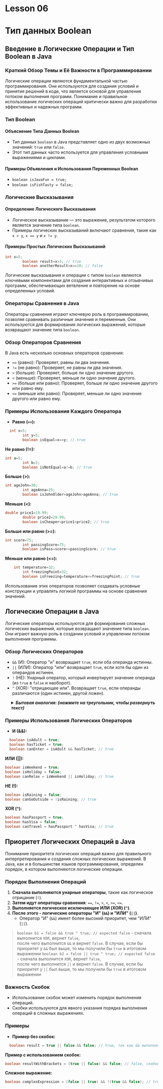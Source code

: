 # Lesson 06

# Тип данных Boolean

## Введение в Логические Операции и Тип Boolean в Java

### Краткий Обзор Темы и Её Важности в Программировании

Логические операции являются фундаментальной частью программирования. Они используются для создания условий и принятия
решений в коде, что является основой для управления потоком выполнения программ. Понимание и правильное использование
логических операций критически важно для разработки эффективных и надежных программ.

### Тип Boolean

#### Объяснение Типа Данных Boolean

- Тип данных `boolean` в Java представляет одно из двух возможных значений: `true` или `false`.
- Этот тип данных часто используется для управления условными выражениями и циклами.

#### Примеры Объявления и Использования Переменных Boolean

- `boolean isJavaFun = true;`
- `boolean isFishTasty = false;`

### Логические Высказывания

#### Определение Логического Высказывания

- Логическое высказывание — это выражение, результатом которого является значение типа `boolean`.
- Примеры логических высказываний включают сравнения, такие как `x > y`, `x == y` и `x != y`.

#### Примеры Простых Логических Высказываний

```java
int x=5;
        boolean result=x>3; // true
        boolean anotherResult=x==10; // false
```

Логические высказывания и операции с типом `boolean` являются ключевыми компонентами для создания интерактивных и
отзывчивых программ, обеспечивающих ветвление и повторение на основе определенных условий.

### Операторы Сравнения в Java

Операторы сравнения играют ключевую роль в программировании, позволяя сравнивать различные значения и переменные. Они
используются для формирования логических выражений, которые возвращают значение типа `boolean`.

### Обзор Операторов Сравнения

В Java есть несколько основных операторов сравнения:

- `==` (равно): Проверяет, равны ли два значения.
- `!=` (не равно): Проверяет, не равны ли два значения.
- `>` (больше): Проверяет, больше ли одно значение другого.
- `<` (меньше): Проверяет, меньше ли одно значение другого.
- `>=` (больше или равно): Проверяет, больше ли одно значение другого или равно ему.
- `<=` (меньше или равно): Проверяет, меньше ли одно значение другого или равно ему.

### Примеры Использования Каждого Оператора

- **Равно (`==`):**

```java
  int x=5;
        int y=5;
        boolean isEqual=x==y; // true
```

**Не равно (!=):**

```java
int a=5;
        int b=3;
        boolean isNotEqual=a!=b; // true
```

**Больше (>):**

```java
int ageJohn=30;
        int ageAnna=25;
        boolean isJohnOlder=ageJohn>ageAnna; // true
```

**Меньше (<):**

```java
double price1=19.99;
        double price2=29.99;
        boolean isCheaper=price1<price2; // true
```

**Больше или равно (>=):**

```java
int score=75;
        int passingScore=75;
        boolean isPass=score>=passingScore; // true
```

**Меньше или равно (<=):**

```java
    int temperature=32;
        int freezingPoint=32;
        boolean isFreezing=temperature<=freezingPoint; // true
```

Использование этих операторов позволяет создавать условные конструкции и управлять логикой программы на основе сравнения
значений.

## Логические Операции в Java

Логические операторы используются для формирования сложных логических выражений, которые возвращают значение
типа `boolean`. Они играют важную роль в создании условий и управлении потоком выполнения программы.

### Обзор Логических Операторов

- `&&` (И): Оператор "и" возвращает `true`, если оба операнда истинны.
- `||` (ИЛИ): Оператор "или" возвращает `true`, если хотя бы один из операндов истинен.
- `!` (НЕ): Унарный оператор, который инвертирует значение операнда (из `true` в `false` и наоборот).
- `^` (XOR): "отрицающее или". Возвращает `true`, если операнды различаются (один истинен, другой ложен).

<details style="margin-left: 20px;">
<summary><strong><em> Бытовая аналогия: (нажмите на треугольник, чтобы развернуть текст)</em></strong></summary>

### Аналогия: Планирование Похода в Кино

Представьте, что вы планируете поход в кино и принимаете решение на основе нескольких условий:

**Операция НЕ (`!`):** Предположим, что вы не хотите идти в кино, если идет дождь. Если `isRaining` означает, что на улице
дождь, то `!isRaining` будет означать, что вы пойдете в кино только если на улице не идет дождь.

`isRaining = true; // на улице дождь`  
`!isRaining = false; // вы не пойдете в кино`  

**Операция XOR (^):** Вы хотите идти в кино либо с другом, либо с сестрой, но не с обоими вместе. Если `withFriend` означает,
что вы идете с другом, а `withSister` - что с сестрой, то `withFriend ^ withSister` будет означать, что вы пойдете в кино
только с одним из них.

`withFriend = true; withSister = false; // вы идете в кино с другом`  
`withFriend = false; withSister = true; // вы идете в кино с сестрой`  
`withFriend = true; withSister = true; // вы не идете в кино`  

**Операция ИЛИ (||)**: Вы решите идти в кино, если у вас есть свободное время или если идет ваш любимый фильм. Если
`haveFreeTime` означает, что у вас есть свободное время, а `favoriteMovieIsPlaying` - что идет ваш любимый фильм, то
`haveFreeTime || favoriteMovieIsPlaying` означает, что любое из этих условий достаточно, чтобы вы пошли в кино.

`haveFreeTime = false; favoriteMovieIsPlaying = true; // вы идете в кино`  

**Операция И (&&):** Вы решите идти в кино, только если у вас есть свободное время и погода хорошая. Если `haveFreeTime`
означает наличие свободного времени, а `goodWeather` - хорошую погоду, то `haveFreeTime && goodWeather` означает, что оба
условия должны быть выполнены, чтобы вы пошли в кино.

`haveFreeTime = true; goodWeather = true; // вы идете в кино` 
</details>

### Примеры Использования Логических Операторов

- **И (&&):**
```java
  boolean isAdult = true;
  boolean hasTicket = true;
  boolean canEnter = isAdult && hasTicket; // true
```

**ИЛИ (||):**
```java
boolean isWeekend = true;
boolean isHoliday = false;
boolean canRelax = isWeekend || isHoliday; // true
```

**НЕ (!):**
```java
boolean isRaining = false;
boolean canGoOutside = !isRaining; // true
```

**XOR (^):**
```java
boolean hasPassport = true;
boolean hasVisa = false;
boolean canTravel = hasPassport ^ hasVisa; // true
```

## Приоритет Логических Операций в Java

Понимание приоритета логических операций важно для правильного интерпретирования и создания сложных логических выражений. В Java, как и в большинстве языков программирования, определен порядок, в котором выполняются логические операции.

### Порядок Выполнения Операций

1. **Сначала выполняются унарные операторы**, такие как логическое отрицание (`!`).
2. **Затем идут операторы сравнения**: `==`, `!=`, `>`, `<`, `>=`, `<=`.
3. **Выполняется логическое исключающее ИЛИ (XOR) (`^`)**.
4. **После этого - логические операторы "И" (`&&`) и "ИЛИ" (`||`)**.
    - Оператор "И" (`&&`) имеет более высокий приоритет, чем "ИЛИ" (`||`).  
   
> `boolean b1 = false && true ^ true; // expected false` - сначала выполнится `XOR`, вернет `false`,   
>   после чего выполнится `&&` и вернет `false`. В случае, если бы приоритет у `&&` был выше, то мы получили бы `true` в итоговом выражении
> `boolean b2 = false || true ^ true; // expected false` - сначала выполнится `XOR`, вернет `false`,   
>   после чего выполнится `||` и вернет `false`. В случае, если бы приоритет у `||` был выше, то мы получили бы `true` в итоговом выражении

### Важность Скобок

- Использование скобок может изменить порядок выполнения операций.
- Скобки используются для явного указания порядка выполнения операций в сложных выражениях.

### Примеры

- **Пример без скобок:**
```java
  boolean result = true || false && false; // true, так как && выполняется перед ||
```


**Пример с использованием скобок:**
```java
boolean resultWithBrackets = (true || false) && false; // false, скобки изменяют порядок выполнения
```

**Сложное выражение:**
```java
boolean complexExpression = (false || true) && !(true && false); // true
```
